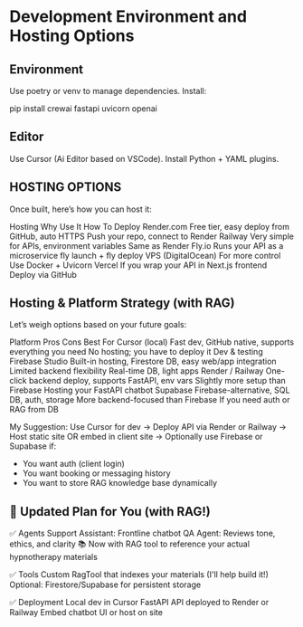 # Development Environment and Hosting Options

## Environment
Use poetry or venv to manage dependencies. Install:

pip install crewai fastapi uvicorn openai

## Editor
Use Cursor (Ai Editor based on VSCode). Install Python + YAML plugins.

## HOSTING OPTIONS
Once built, here’s how you can host it:

Hosting	Why Use It	How To Deploy
Render.com	Free tier, easy deploy from GitHub, auto HTTPS	Push your repo, connect to Render
Railway	Very simple for APIs, environment variables	Same as Render
Fly.io	Runs your API as a microservice	fly launch + fly deploy
VPS (DigitalOcean)	For more control	Use Docker + Uvicorn
Vercel	If you wrap your API in Next.js frontend	Deploy via GitHub

## Hosting & Platform Strategy (with RAG)
Let’s weigh options based on your future goals:

Platform	Pros	Cons	Best For
Cursor (local)	Fast dev, GitHub native, supports everything you need	No hosting; you have to deploy it	Dev & testing
Firebase Studio	Built-in hosting, Firestore DB, easy web/app integration	Limited backend flexibility	Real-time DB, light apps
Render / Railway	One-click backend deploy, supports FastAPI, env vars	Slightly more setup than Firebase	Hosting your FastAPI chatbot
Supabase	Firebase-alternative, SQL DB, auth, storage	More backend-focused than Firebase	If you need auth or RAG from DB

My Suggestion:
Use Cursor for dev → Deploy API via Render or Railway → Host static site OR embed in client site → Optionally use Firebase or Supabase if:
- You want auth (client login)
- You want booking or messaging history
- You want to store RAG knowledge base dynamically

## 🔧 Updated Plan for You (with RAG!)
✅ Agents
Support Assistant: Frontline chatbot
QA Agent: Reviews tone, ethics, and clarity
📚 Now with RAG tool to reference your actual hypnotherapy materials

✅ Tools
Custom RagTool that indexes your materials (I'll help build it!)
Optional: Firestore/Supabase for persistent storage

✅ Deployment
Local dev in Cursor
FastAPI API deployed to Render or Railway
Embed chatbot UI or host on site